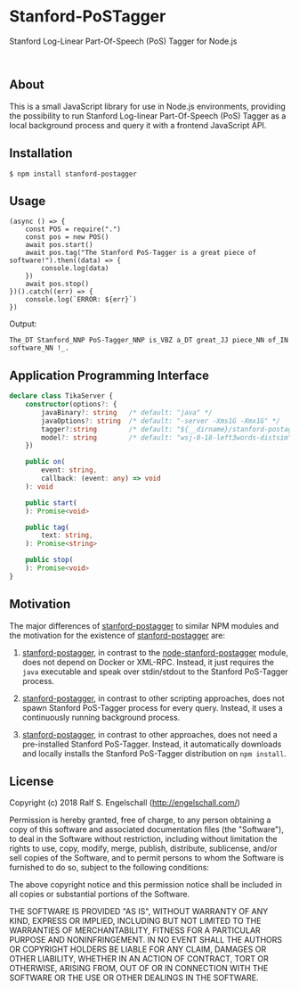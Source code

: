 
Stanford-PoSTagger
==================

Stanford Log-Linear Part-Of-Speech (PoS) Tagger for Node.js

<p/>
<img src="https://nodei.co/npm/stanford-postagger.png?downloads=true&stars=true" alt=""/>

<p/>
<img src="https://david-dm.org/rse/stanford-postagger.png" alt=""/>

About
-----

This is a small JavaScript library for use in Node.js environments,
providing the possibility to run Stanford Log-linear Part-Of-Speech (PoS) Tagger as a local
background process and query it with a frontend JavaScript API.

Installation
------------

```shell
$ npm install stanford-postagger
```

Usage
-----

```
(async () => {
    const POS = require(".")
    const pos = new POS()
    await pos.start()
    await pos.tag("The Stanford PoS-Tagger is a great piece of software!").then((data) => {
        console.log(data)
    })
    await pos.stop()
})().catch((err) => {
    console.log(`ERROR: ${err}`)
})
```

Output:

```
The_DT Stanford_NNP PoS-Tagger_NNP is_VBZ a_DT great_JJ piece_NN of_IN software_NN !_.
```

Application Programming Interface
---------------------------------

```ts
declare class TikaServer {
    constructor(options?: {
        javaBinary?: string   /* default: "java" */
        javaOptions?: string  /* default: "-server -Xms1G -Xmx1G" */
        tagger?:string        /* default: "${__dirname}/stanford-postagger.d/stanford-postagger.jar" */
        model?: string        /* default: "wsj-0-18-left3words-distsim" */
    })

    public on(
        event: string,
        callback: (event: any) => void
    ): void

    public start(
    ): Promise<void>

    public tag(
        text: string,
    ): Promise<string>

    public stop(
    ): Promise<void>
}
```

Motivation
----------

The major differences of [stanford-postagger](http://npmjs.com/stanford-postagger)
to similar NPM modules and the motivation for the existence of
[stanford-postagger](http://npmjs.com/stanford-postagger) are:

1. [stanford-postagger](http://npmjs.com/stanford-postagger),
   in contrast to the [node-stanford-postagger](http://npmjs.com/node-stanford-postagger) module,
   does not depend on Docker or XML-RPC.
   Instead, it just requires the `java` executable and speak over stdin/stdout to the Stanford PoS-Tagger process.

2. [stanford-postagger](http://npmjs.com/stanford-postagger),
   in contrast to other scripting approaches, does not
   spawn Stanford PoS-Tagger process for every query.
   Instead, it uses a continuously running background process.

3. [stanford-postagger](http://npmjs.com/stanford-postagger),
   in contrast to other approaches, does not
   need a pre-installed Stanford PoS-Tagger.
   Instead, it automatically downloads and locally installs the Stanford
   PoS-Tagger distribution on `npm install`.

License
-------

Copyright (c) 2018 Ralf S. Engelschall (http://engelschall.com/)

Permission is hereby granted, free of charge, to any person obtaining
a copy of this software and associated documentation files (the
"Software"), to deal in the Software without restriction, including
without limitation the rights to use, copy, modify, merge, publish,
distribute, sublicense, and/or sell copies of the Software, and to
permit persons to whom the Software is furnished to do so, subject to
the following conditions:

The above copyright notice and this permission notice shall be included
in all copies or substantial portions of the Software.

THE SOFTWARE IS PROVIDED "AS IS", WITHOUT WARRANTY OF ANY KIND,
EXPRESS OR IMPLIED, INCLUDING BUT NOT LIMITED TO THE WARRANTIES OF
MERCHANTABILITY, FITNESS FOR A PARTICULAR PURPOSE AND NONINFRINGEMENT.
IN NO EVENT SHALL THE AUTHORS OR COPYRIGHT HOLDERS BE LIABLE FOR ANY
CLAIM, DAMAGES OR OTHER LIABILITY, WHETHER IN AN ACTION OF CONTRACT,
TORT OR OTHERWISE, ARISING FROM, OUT OF OR IN CONNECTION WITH THE
SOFTWARE OR THE USE OR OTHER DEALINGS IN THE SOFTWARE.

